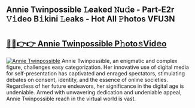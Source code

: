 ## Annie Twinpossible 𝙻eaked 𝙽u𝚍e - Part-E2r 𝚅𝚒deo B𝚒kini 𝙻eaks - Hot All 𝙿hotos VFU3N

# <h2><a href="http://ld4y1l.urlbe.top/?page=Annie+Twinpossible">🔗🔗👉👉 Annie Twinpossible P𝚑oto𝚜Vid𝚎o</a></h2>

[![Annie Twinpossible](https://i.imgur.com/eBuTRDB.gif)](http://ld4y1l.urlbe.top/?page=Annie+Twinpossible)
Annie Twinpossible, an enigmatic and complex figure, challenges easy categorization. Her innovative use of digital media for self-presentation has captivated and enraged spectators, stimulating debates on consent, identity, and the essence of online societies. Regardless of her future endeavors, her significance in the digital age is undeniable. Armed with unwavering dedication and undeniable appeal, Annie Twinpossible reach in the virtual world is vast.
